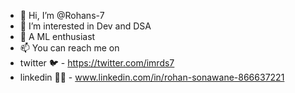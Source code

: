 - 👋 Hi, I’m @Rohans-7
- 👀 I’m interested in Dev and DSA
- 🌱 A ML enthusiast
- 📫 You can reach me on
- twitter 🐦  - https://twitter.com/imrds7
- linkedin 👨‍💻 - www.linkedin.com/in/rohan-sonawane-866637221

<!---
Rohans-7/Rohans-7 is a ✨ special ✨ repository because its `README.md` (this file) appears on your GitHub profile.
You can click the Preview link to take a look at your changes.
--->
